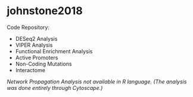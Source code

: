 # johnstone2018

Code Repository:
* DESeq2 Analysis
* VIPER Analysis
* Functional Enrichment Analysis
* Active Promoters
* Non-Coding Mutations
* Interactome

*Network Propagation Analysis not available in R language.*
*(The analysis was done entirely through Cytoscape.)*
